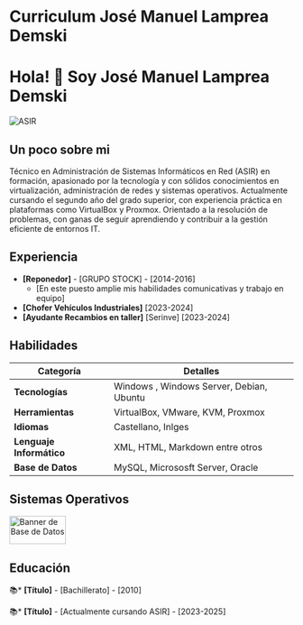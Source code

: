# Curriculum José Manuel Lamprea Demski

# **Hola! 👋 Soy José Manuel Lamprea Demski**

![ASIR](https://www.cebanc.com/images/2021/02/25/fpb_informatica_comunicaciones.jpg)

## **Un poco sobre mi**

Técnico en Administración de Sistemas Informáticos en Red (ASIR) en formación, apasionado por la tecnología y con sólidos conocimientos en virtualización, administración de redes y sistemas operativos. Actualmente cursando el segundo año del grado superior, con experiencia práctica en plataformas como VirtualBox y Proxmox. Orientado a la resolución de problemas, con ganas de seguir aprendiendo y contribuir a la gestión eficiente de entornos IT.

## **Experiencia**

* **[Reponedor]** - [GRUPO STOCK] - [2014-2016]
    * [En este puesto amplie mis habilidades comunicativas y trabajo en equipo]
* **[Chofer Vehículos Industriales]** [2023-2024]
* **[Ayudante Recambios en taller]** [Serinve] [2023-2024]
   

## **Habilidades**

| **Categoría**                     | **Detalles**                                       |
|-----------------------------------|---------------------------------------------------|
| **Tecnologías**                   | Windows , Windows Server, Debian, Ubuntu          |
| **Herramientas**                  | VirtualBox, VMware, KVM, Proxmox                  |
| **Idiomas**                       | Castellano, Inlges                                |
| **Lenguaje Informático**          | XML, HTML, Markdown entre otros                   |
| **Base de Datos**                 | MySQL, Micrososft Server, Oracle                  |

## **Sistemas Operativos**

<img src="https://it-infrastructure.solutions/content/images/2022/04/WindowsBanner-1.png" alt="Banner de Base de Datos" width="100" height="50">



## **Educación**

📚* **[Título]** - [Bachillerato] - [2010]

📚* **[Título]** - [Actualmente cursando ASIR] - [2023-2025]

